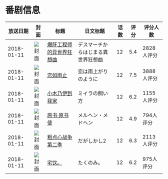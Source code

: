 # 番剧信息

|放送日期|封面|标题|日文标题|话数|评分|评分人数|
|---|---|---|---|---|---|---|
|2018-01-11|![封面](https://lain.bgm.tv/pic/cover/c/c7/3a/200589_ABfoB.jpg)|[爆肝工程师的异世界狂想曲](https://bangumi.tv/subject/200589)|デスマーチからはじまる異世界狂想曲|12|5.4|2828人评分|
|2018-01-11|![封面](https://lain.bgm.tv/pic/cover/c/15/36/210458_Cn1uz.jpg)|[恋如雨止](https://bangumi.tv/subject/210458)|恋は雨上がりのように|12|7.5|3888人评分|
|2018-01-11|![封面](https://lain.bgm.tv/pic/cover/c/ee/3e/218440_NM2Wc.jpg)|[小木乃伊到我家](https://bangumi.tv/subject/218440)|ミイラの飼い方|12|6.2|1155人评分|
|2018-01-11|![封面](https://lain.bgm.tv/pic/cover/c/64/24/220632_vRQMx.jpg)|[原书·原书使](https://bangumi.tv/subject/220632)|メルヘン・メドヘン|12|4.9|794人评分|
|2018-01-11|![封面](https://lain.bgm.tv/pic/cover/c/84/d8/221490_4pO1s.jpg)|[粗点心战争 第二季](https://bangumi.tv/subject/221490)|だがしかし2|12|6.3|2113人评分|
|2018-01-11|![封面](https://lain.bgm.tv/pic/cover/c/ef/3e/221819_A52K3.jpg)|[宅饮。](https://bangumi.tv/subject/221819)|たくのみ。|12|6.2|975人评分|
